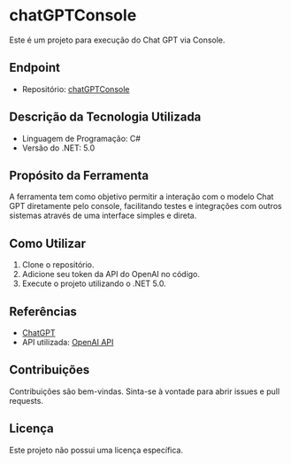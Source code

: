 # chatGPTConsole

Este é um projeto para execução do Chat GPT via Console.

## Endpoint
- Repositório: [chatGPTConsole](https://github.com/danielaolage/chatGPTConsole)

## Descrição da Tecnologia Utilizada
- Linguagem de Programação: C#
- Versão do .NET: 5.0

## Propósito da Ferramenta
A ferramenta tem como objetivo permitir a interação com o modelo Chat GPT diretamente pelo console, facilitando testes e integrações com outros sistemas através de uma interface simples e direta.

## Como Utilizar
1. Clone o repositório.
2. Adicione seu token da API do OpenAI no código.
3. Execute o projeto utilizando o .NET 5.0.

## Referências
- [ChatGPT](https://openai.com/chatgpt)
- API utilizada: [OpenAI API](https://api.openai.com/v1/completions)

## Contribuições
Contribuições são bem-vindas. Sinta-se à vontade para abrir issues e pull requests.

## Licença
Este projeto não possui uma licença específica.
```` ▋
